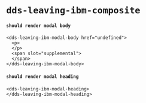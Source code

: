 # `dds-leaving-ibm-composite`

#### `should render modal body`

```
<dds-leaving-ibm-modal-body href="undefined">
  <p>
  </p>
  <span slot="supplemental">
  </span>
</dds-leaving-ibm-modal-body>
```

#### `should render modal heading`

```
<dds-leaving-ibm-modal-heading>
</dds-leaving-ibm-modal-heading>

```


